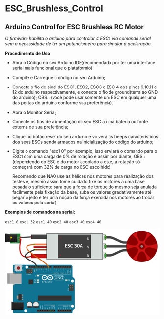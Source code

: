 # ESC_Brushless_Control

## Arduino Control for ESC Brushless RC Motor ##

*O firmware habilita o arduino para controlar 4 ESCs via comando serial sem a necessidade de ter um potenciometro para simular a aceleração.*

__Procedimento de Uso__

* Abra o Código no seu Arduino IDE(recomendado por ter uma interface serial mais funcional que o plataformio)
* Compile e Carregue o código no seu Arduino;
* Conecte o fio de sinal do ESC1, ESC2, ESC3 e ESC 4 aos pinos 9,10,11 e 12 do arduino respectivamente, e conecte o fio de ground(terra ao GND do arduino);
     OBS.: (você pode usar somente um ESC em qualquer uma das portas do arduino conforme sua preferência).
* Abra o Monitor Serial;
* Conecte os fios de alimentação do seu ESC a uma bateria ou fonte externa de sua preferência;
* Clique no botão reset do seu arduino e vc verá os beeps característicos dos seus ESCs sendo armados na inicialização do código do arduino;
* Digite o comando "esc1 0" por exemplo, isso enviará o comando para o ESC1 com uma carga de 0% de rotação e assim por diante;
     OBS.: (dependendo do ESC e do motor acoplado a este, a rotação só começará com 32% de carga no ESC escolhido)
     
     Recomendo que NÃO use as hélices nos motores para realização dos testes e, mesmo assim tome cuidado fixe os motores a uma base pesada o suficiente para que a força de torque do mesmo seja anulada facilmente pela fixação da base, suba os valores gradativamente até pegar o jeito e ter uma noção da força exercida nos motores ao trocar os valores pela serial)

__Exemplos de comandos na serial:__

`esc1 0`
`esc1 32`
`esc1 40`
`esc2 40`
`esc3 40`
`esc4 40`

![picture alt](Schematico.png "Esquematico de conexão dos fios")
